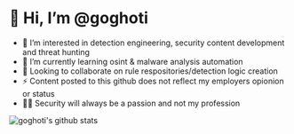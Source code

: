 <h1 align="left">👋 Hi, I’m @goghoti</h1>

- 👀 I’m interested in detection engineering, security content development and threat hunting 
- 🌱 I’m currently learning osint & malware analysis automation 
- 💞️ Looking to collaborate on rule respositories/detection logic creation  
- ⚡ Content posted to this github does not reflect my employers opionion or status 
- 👨‍💻 Security will always be a passion and not my profession 

![goghoti's github stats](https://github-readme-stats.vercel.app/api?username=goghoti&&hide=issues,PR)

<!---
goghoti/goghoti is a ✨ special ✨ repository because its `README.md` (this file) appears on your GitHub profile.
You can click the Preview link to take a look at your changes.
--->
